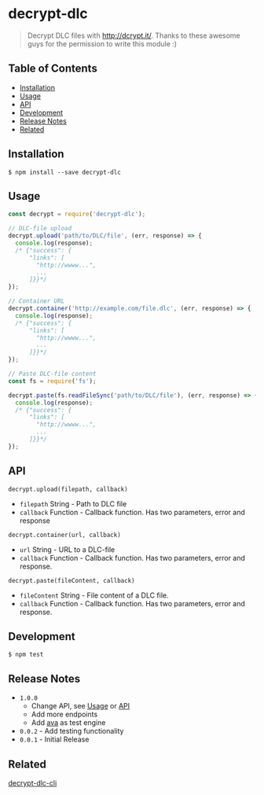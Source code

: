 # decrypt-dlc

> Decrypt DLC files with http://dcrypt.it/.
> Thanks to these awesome guys for the permission to write this module :)

## Table of Contents

- [Installation](#installation)
- [Usage](#usage)
- [API](#api)
- [Development](#development)
-	[Release Notes](#release-notes)
- [Related](#related)


## Installation

```
$ npm install --save decrypt-dlc
```

## Usage

``` js
const decrypt = require('decrypt-dlc');

// DLC-file upload
decrypt.upload('path/to/DLC/file', (err, response) => {
  console.log(response);
  /* {"success": {
      "links": [
        "http://wwww...",
        ...
      ]}}*/
});

// Container URL
decrypt.container('http://example.com/file.dlc', (err, response) => {
  console.log(response);
  /* {"success": {
      "links": [
        "http://wwww...",
        ...
      ]}}*/
});

// Paste DLC-file content
const fs = require('fs');

decrypt.paste(fs.readFileSync('path/to/DLC/file'), (err, response) => {
  console.log(response);
  /* {"success": {
      "links": [
        "http://wwww...",
        ...
      ]}}*/
});
```

## API

```decrypt.upload(filepath, callback)```
- ```filepath``` String - Path to DLC file
- ```callback``` Function - Callback function. Has two parameters, error and response

```decrypt.container(url, callback)```
- ```url``` String - URL to a DLC-file
- ```callback``` Function - Callback function. Has two parameters, error and response.

```decrypt.paste(fileContent, callback)```
- ```fileContent``` String - File content of a DLC file.
- ```callback``` Function - Callback function. Has two parameters, error and response.

## Development

```
$ npm test
```

## Release Notes

- ```1.0.0```
  - Change API, see [Usage](#usage) or [API](#api)
  - Add more endpoints
  - Add [ava](#https://www.npmjs.com/package/ava) as test engine
- ```0.0.2``` - Add testing functionality
- ```0.0.1``` - Initial Release

## Related

[decrypt-dlc-cli](https://github.com/sydev/decrypt-dlc-cli)
